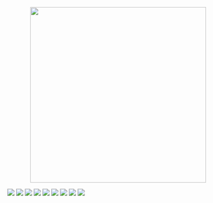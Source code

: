 <p align="center"><a href="https://laravel.com" target="_blank"><img src="https://raw.githubusercontent.com/laravel/art/master/logo-lockup/5%20SVG/2%20CMYK/1%20Full%20Color/laravel-logolockup-cmyk-red.svg" width="400"></a></p>




<img src="https://i.hizliresim.com/mkihn2y.jpg" class="width:50;"/>
<img src="https://i.hizliresim.com/7vkb7al.jpg" class="width:50;"/>
<img src="https://i.hizliresim.com/swdeahh.jpg" class="width:50;"/>
<img src="https://i.hizliresim.com/ewyaa0v.jpg" class="width:50;"/>
<img src="https://i.hizliresim.com/6x5mrzm.jpg" class="width:50;"/>
<img src="https://i.hizliresim.com/7fcibhg.jpg" class="width:50;"/>
<img src="https://i.hizliresim.com/q4iu1z4.jpg" class="width:50;"/>
<img src="https://i.hizliresim.com/nt4ft7d.jpg" class="width:50;"/>
<img src="https://i.hizliresim.com/9ia83yw.jpg" class="width:50;"/>
